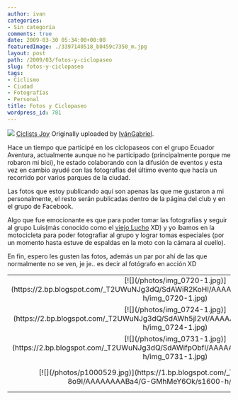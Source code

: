 ```yaml
---
author: ivan
categories:
- Sin categoría
comments: true
date: 2009-03-30 05:34:00+00:00
featuredImage: ./3397140518_b0459c7350_m.jpg
layout: post
path: /2009/03/fotos-y-ciclopaseo
slug: fotos-y-ciclopaseo
tags:
- Ciclismo
- Ciudad
- Fotografías
- Personal
title: Fotos y Ciclopaseo
wordpress_id: 781
---
```


[![](https://farm4.static.flickr.com/3622/3397140518_b0459c7350_m.jpg)](https://www.flickr.com/photos/ivangabriel/3397140518/)
[Ciclists Joy](https://www.flickr.com/photos/ivangabriel/3397140518/)
Originally uploaded by [IvánGabriel](https://www.flickr.com/people/ivangabriel/).

Hace un tiempo que participé en los ciclopaseos con el grupo Ecuador Aventura, actualmente aunque no he participado (principalmente porque me robaron mi bici), he estado colaborando con la difusión de eventos y esta vez en cambio ayudé con las fotografías del último evento que hacía un recorrido por varios parques de la ciudad.

Las fotos que estoy publicando aquí son apenas las que me gustaron a mi personalmente, el resto serán publicadas dentro de la página del club y en el grupo de Facebook.

Algo que fue emocionante es que para poder tomar las fotografías y seguir al grupo Luis(más conocido como el [viejo Lucho](https://lalimpo.blogspot.com/) XD) y yo íbamos en la motocicleta para poder fotografiar al grupo y lograr tomas especiales (por un momento hasta estuve de espaldas en la moto con la cámara al cuello).

En fin, espero les gusten las fotos, además un par por ahí de las que normalmente no se ven, je je.. es decir al fotógrafo en acción XD

<table style="text-align: center" >
<tr >
<td >
[![](/photos/img_0720-1.jpg)](https://2.bp.blogspot.com/_T2UWuNJg3dQ/SdAWiR2KoHI/AAAAAAAABaQ/Ffnagr0KIXU/s1600-h/img_0720-1.jpg)
</td>

<td >
[![](/photos/img_0765.jpg)](https://2.bp.blogspot.com/_T2UWuNJg3dQ/SdAWi8jILLI/AAAAAAAABao/NtzgYmMbE6M/s1600-h/img_0765.jpg)

</td>
</tr>

<tr >
<td >
[![](/photos/img_0724-1.jpg)](https://2.bp.blogspot.com/_T2UWuNJg3dQ/SdAWh5jI2vI/AAAAAAAABaI/k84tKtAIQWo/s1600-h/img_0724-1.jpg)

</td>

<td >
[![](/photos/p1000530.jpg)](https://1.bp.blogspot.com/_T2UWuNJg3dQ/SdAXlyqHAAI/AAAAAAAABbA/jvpUvf9wSX8/s1600-h/p1000530.jpg)

</td>
</tr>

<tr >
<td >
[![](/photos/img_0731-1.jpg)](https://2.bp.blogspot.com/_T2UWuNJg3dQ/SdAWifpObfI/AAAAAAAABaY/jqkPyEbWOj0/s1600-h/img_0731-1.jpg)

</td>

<td >
[![](/photos/img_0759-1.jpg)](https://2.bp.blogspot.com/_T2UWuNJg3dQ/SdAWilWNe-I/AAAAAAAABag/7scbbhYQRuY/s1600-h/img_0759-1.jpg)

</td>
</tr>

<tr >
<td >
[![](/photos/p1000529.jpg)](https://1.bp.blogspot.com/_T2UWuNJg3dQ/SdAXll-8o9I/AAAAAAAABa4/G-GMhMeY6Ok/s1600-h/p1000529.jpg)

</td>

<td >
[![](/photos/p1000524.jpg)](https://1.bp.blogspot.com/_T2UWuNJg3dQ/SdAXk_NrxOI/AAAAAAAABaw/TCrhIfs2dic/s1600-h/p1000524.jpg)

</td>
</tr>

</table>
